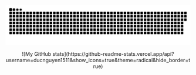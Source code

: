 ![snake gif](https://github.com/ducnguyen1511/ducnguyen1511/blob/output/github-contribution-grid-snake.svg)

<div width="100%" align="center">
![My GitHub stats](https://github-readme-stats.vercel.app/api?username=ducnguyen1511&show_icons=true&theme=radical&hide_border=true)
</div>
